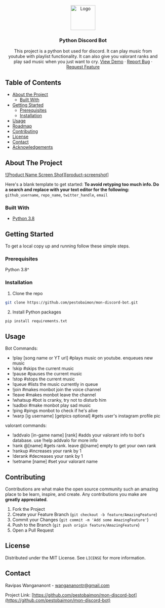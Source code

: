 <br />
<p align="center">
  <a href="https://github.com/github_username/repo_name">
    <img src="images/logo.png" alt="Logo" width="80" height="80">
  </a>

  <h3 align="center">Python Discord Bot</h3>

  <p align="center">
    This project is a python bot used for discord. It can play music from youtube with playlist functionality. It can also give you valorant ranks and play sad music when you just want to cry.
    <a href="https://github.com/github_username/repo_name">View Demo</a>
    ·
    <a href="https://github.com/github_username/repo_name/issues">Report Bug</a>
    ·
    <a href="https://github.com/github_username/repo_name/issues">Request Feature</a>
  </p>
</p>

<!-- TABLE OF CONTENTS -->
## Table of Contents

* [About the Project](#about-the-project)
  * [Built With](#built-with)
* [Getting Started](#getting-started)
  * [Prerequisites](#prerequisites)
  * [Installation](#installation)
* [Usage](#usage)
* [Roadmap](#roadmap)
* [Contributing](#contributing)
* [License](#license)
* [Contact](#contact)
* [Acknowledgements](#acknowledgements)



<!-- ABOUT THE PROJECT -->
## About The Project

[![Product Name Screen Shot][product-screenshot]](https://example.com)

Here's a blank template to get started:
**To avoid retyping too much info. Do a search and replace with your text editor for the following:**
`github_username`, `repo_name`, `twitter_handle`, `email`


### Built With

* [Python 3.8]()


<!-- GETTING STARTED -->
## Getting Started

To get a local copy up and running follow these simple steps.

### Prerequisites

Python 3.8^

### Installation

1. Clone the repo
```sh
git clone https://github.com/pestobaimon/mon-discord-bot.git
```
2. Install Python packages
```sh
pip install requirements.txt
```



<!-- USAGE EXAMPLES -->
## Usage

Bot Commands:</br>
* !play [song name or YT url]             #plays music on youtube. enqueues new music</br>
* !skip                                    #skips the current music</br>
* !pause                                   #pauses the current music</br>
* !stop                                    #stops the current music</br>
* !queue                                   #lists the music currently in queue</br>
* !join                                    #makes monbot join the voice channel</br>
* !leave                                   #makes monbot leave the channel</br>
* !whatsup                                 #bot is cranky, try not to disturb him</br>
* !sadboi                                  #make monbot play sad music</br>
* !ping                                    #pings monbot to check if he's alive</br>
* !warp [ig username] [getpics optional]   #gets user's instagram profile pic</br>

valorant commands:</br>
* !addvalo [in-game name] [rank]   #adds your valorant info to bot's database. use !help addvalo for more info</br>
* !rank @[name]                    #gets rank. leave @[name] empty to get your own rank</br>
* !rankup                          #increases your rank by 1</br>
* !derank                          #decreases your rank by 1</br>
* !setname [name]                  #set your valorant name</br>


<!-- CONTRIBUTING -->
## Contributing

Contributions are what make the open source community such an amazing place to be learn, inspire, and create. Any contributions you make are **greatly appreciated**.

1. Fork the Project
2. Create your Feature Branch (`git checkout -b feature/AmazingFeature`)
3. Commit your Changes (`git commit -m 'Add some AmazingFeature'`)
4. Push to the Branch (`git push origin feature/AmazingFeature`)
5. Open a Pull Request



<!-- LICENSE -->
## License

Distributed under the MIT License. See `LICENSE` for more information.



<!-- CONTACT -->
## Contact

Ravipas Wangananont - wangananontr@gmail.com

Project Link: [https://github.com/pestobaimon/mon-discord-bot](https://github.com/pestobaimon/mon-discord-bot)
